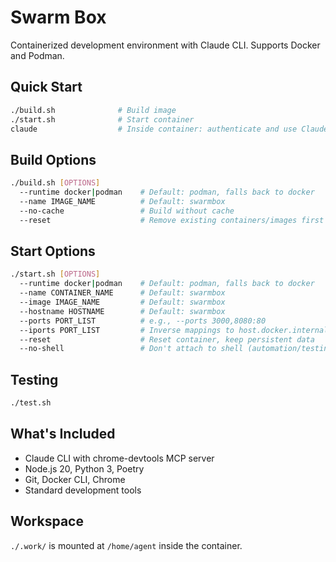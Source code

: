 # Swarm Box

Containerized development environment with Claude CLI. Supports Docker and Podman.

## Quick Start

```bash
./build.sh              # Build image
./start.sh              # Start container
claude                  # Inside container: authenticate and use Claude
```

## Build Options

```bash
./build.sh [OPTIONS]
  --runtime docker|podman    # Default: podman, falls back to docker
  --name IMAGE_NAME          # Default: swarmbox
  --no-cache                 # Build without cache
  --reset                    # Remove existing containers/images first
```

## Start Options

```bash
./start.sh [OPTIONS]
  --runtime docker|podman    # Default: podman, falls back to docker
  --name CONTAINER_NAME      # Default: swarmbox
  --image IMAGE_NAME         # Default: swarmbox
  --hostname HOSTNAME        # Default: swarmbox
  --ports PORT_LIST          # e.g., --ports 3000,8080:80
  --iports PORT_LIST         # Inverse mappings to host.docker.internal
  --reset                    # Reset container, keep persistent data
  --no-shell                 # Don't attach to shell (automation/testing)
```

## Testing

```bash
./test.sh
```

## What's Included

- Claude CLI with chrome-devtools MCP server
- Node.js 20, Python 3, Poetry
- Git, Docker CLI, Chrome
- Standard development tools

## Workspace

`./.work/` is mounted at `/home/agent` inside the container.